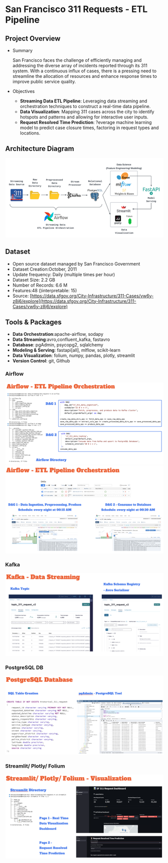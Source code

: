 # San Francisco 311 Requests - ETL Pipeline

## Project Overview

* Summary

  San Francisco faces the challenge of efficiently managing and addressing the diverse array of incidents reported through its 311 system. With a continuous influx of cases, there is a pressing need to streamline the allocation of resources and enhance response times to improve public service quality.
* Objectives

  * **Streaming Data ETL Pipeline**: Leveraging data streaming and orchestration techniques to construct a
    real-time data pipeline.
  * **Data Visualization**: Mapping 311 cases across the city to identify hotspots and patterns and allowing for interactive user inputs.
  * **Request Resolved Time Prediction**: ?everage machine learning model to predict case closure times, factoring in request types and locations.

## Architecture Diagram

![Alt text](./assets/images/sf_311_architecture.png)

## Dataset

* Open source dataset managed by San Francisco Government
* Dataset Creation:October, 2011
* Update frequency: Daily (multiple times per hour)
* Dataset Size: 2.2 GB
* Number of Records: 6.6 M
* Features:48 ()interpretable: 15)
* Source: [https://data.sfgov.org/City-Infrastructure/311-Cases/vw6y-z8j6/explore](https://data.sfgov.org/City-Infrastructure/311-Cases/vw6y-z8j6/explore)

## Tools & Packages

* **Data Orchestration**:apache-airflow, sodapy
* **Data Streaming**:avro,confluent_kafka, fastavro
* **Database**: pgAdmin, psycopg2, sqlalchemy
* **Modeling & Serving**: fastapi[all], mlflow, scikit-learn
* **Data Visualization**: folium, numpy, pandas, plotly, streamlit
* **Version Control**: git, Github

### Airflow

![Alt text](./assets/images/airflow_1.png)
![Alt text](./assets/images/airflow_2.png)

### Kafka

![Alt text](./assets/images/kafka.png)

### PostgreSQL DB

![Alt text](./assets/images/postgresql_db.png)

### Streamlit/ Plotly/ Folium

![Alt text](./assets/images/streamlit.png)
